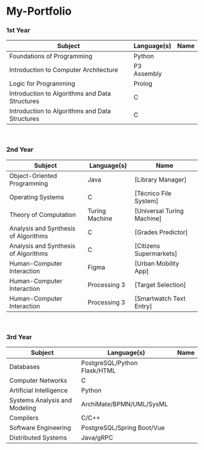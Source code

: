 # My-Portfolio

### 1st Year
| Subject                                        | Language(s)                  |    Name                                                          |
| ---------------------------------------------- | ---------------------------- | -----------------------------------------------------------------|
| Foundations of Programming                     | Python                       |                                                                  |
| Introduction to Computer Architecture          | P3 Assembly                  |                                                                  |
| Logic for Programming                          | Prolog                       |                                                                  |
| Introduction to Algorithms and Data Structures | C                            |                                                                  |
| Introduction to Algorithms and Data Structures | C                            |                                                                  |
<br/>

### 2nd Year
| Subject                                        | Language(s)                  |  Name                                                            |
| ---------------------------------------------- | ---------------------------- | -----------------------------------------------------------------|
| Object-Oriented Programming                    | Java                         | [Library Manager]                                                |
| Operating Systems                              | C                            | [Técnico File System]                                            |
| Theory of Computation                          | Turing Machine               | [Universal Turing Machine]                                       |
| Analysis and Synthesis of Algorithms           | C                            | [Grades Predictor]                                               |
| Analysis and Synthesis of Algorithms           | C                            | [Citizens Supermarkets]                                          |
| Human-Computer Interaction                     | Figma                        | [Urban Mobility App]                                             |
| Human-Computer Interaction                     | Processing 3                 | [Target Selection]                                               |
| Human-Computer Interaction                     | Processing 3                 | [Smartwatch Text Entry]                                          |

<br/>

### 3rd Year
| Subject                                        | Language(s)                  |  Name                                                            |
| ---------------------------------------------- | ---------------------------- | -----------------------------------------------------------------|
| Databases                                      | PostgreSQL/Python Flask/HTML |                                                                  |
| Computer Networks                              | C                            |                                                                  |
| Artificial Intelligence                        | Python                       |                                                                  |
| Systems Analysis and Modeling                  | ArchiMate/BPMN/UML/SysML     |                                                                  |
| Compilers                                      | C/C++                        |                                                                  |
| Software Engineering                           | PostgreSQL/Spring Boot/Vue   |                                                                  |
| Distributed Systems                            | Java/gRPC                    |                                                                  |